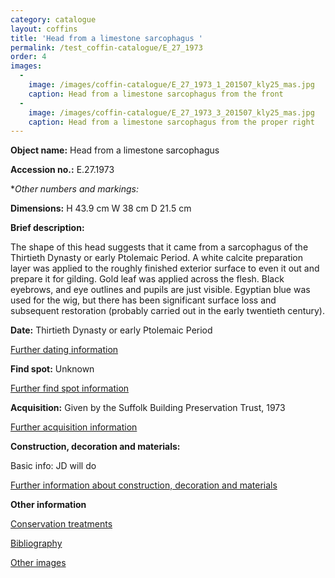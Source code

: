 ```yaml
---
category: catalogue
layout: coffins
title: 'Head from a limestone sarcophagus '
permalink: /test_coffin-catalogue/E_27_1973
order: 4
images: 
  -
    image: /images/coffin-catalogue/E_27_1973_1_201507_kly25_mas.jpg
    caption: Head from a limestone sarcophagus from the front
  -
    image: /images/coffin-catalogue/E_27_1973_3_201507_kly25_mas.jpg
    caption: Head from a limestone sarcophagus from the proper right
---
```


**Object name:** 
Head from a limestone sarcophagus

**Accession no.:** 
E.27.1973

**Other numbers and markings:*
<other numbers etc.>

**Dimensions:** 
H 43.9 cm
W 38 cm
D 21.5 cm

**Brief description:** 

The shape of this head suggests that it came from a sarcophagus of the
Thirtieth Dynasty or early Ptolemaic Period. A white calcite preparation
layer was applied to the roughly finished exterior surface to even it
out and prepare it for gilding. Gold leaf was applied across the flesh.
Black eyebrows, and eye outlines and pupils are just visible. Egyptian
blue was used for the wig, but there has been significant surface loss
and subsequent restoration (probably carried out in the early twentieth
century).

**Date:**
Thirtieth Dynasty or early Ptolemaic Period

[Further dating information](/catalogue_extras/E_27_1973_dating)

**Find spot:**
Unknown

[Further find spot information](/catalogue_extras/E_27_1973_findspot)

**Acquisition:**
Given by the Suffolk Building Preservation Trust, 1973

[Further acquisition
information](/catalogue_extras/E_27_1973_acquisition)

**Construction, decoration and materials:**

Basic info: JD will do

[Further information about construction, decoration and
materials](/catalogue_extras/E_27_1973_materials)


**Other information**

[Conservation treatments](/catalogue_extras/E_27_1973_conservation)

[Bibliography](/catalogue_extras/E_27_1973_bibliography)

[Other images](/catalogue_extras/E_27_1973_imagesheet)

